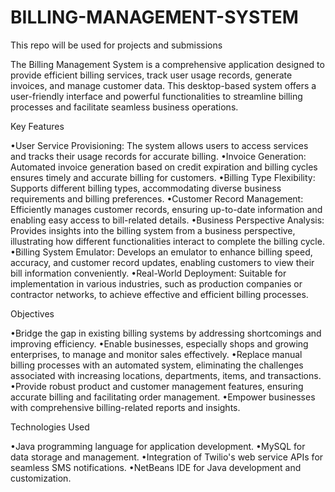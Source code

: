 # BILLING-MANAGEMENT-SYSTEM
This repo will be used for projects and submissions

The Billing Management System is a comprehensive application designed to provide efficient billing services, track user usage records, generate invoices, and manage customer data. This desktop-based system offers a user-friendly interface and powerful functionalities to streamline billing processes and facilitate seamless business operations.

Key Features

•User Service Provisioning: The system allows users to access services and tracks their usage records for accurate billing.
•Invoice Generation: Automated invoice generation based on credit expiration and billing cycles ensures timely and accurate billing for customers.
•Billing Type Flexibility: Supports different billing types, accommodating diverse business requirements and billing preferences.
•Customer Record Management: Efficiently manages customer records, ensuring up-to-date information and enabling easy access to bill-related details.
•Business Perspective Analysis: Provides insights into the billing system from a business perspective, illustrating how different functionalities interact to complete the billing cycle.
•Billing System Emulator: Develops an emulator to enhance billing speed, accuracy, and customer record updates, enabling customers to view their bill information conveniently.
•Real-World Deployment: Suitable for implementation in various industries, such as production companies or contractor networks, to achieve effective and efficient billing processes.

Objectives

•Bridge the gap in existing billing systems by addressing shortcomings and improving efficiency.
•Enable businesses, especially shops and growing enterprises, to manage and monitor sales effectively.
•Replace manual billing processes with an automated system, eliminating the challenges associated with increasing locations, departments, items, and transactions.
•Provide robust product and customer management features, ensuring accurate billing and facilitating order management.
•Empower businesses with comprehensive billing-related reports and insights.

Technologies Used

•Java programming language for application development.
•MySQL for data storage and management.
•Integration of Twilio's web service APIs for seamless SMS notifications.
•NetBeans IDE for Java development and customization.
